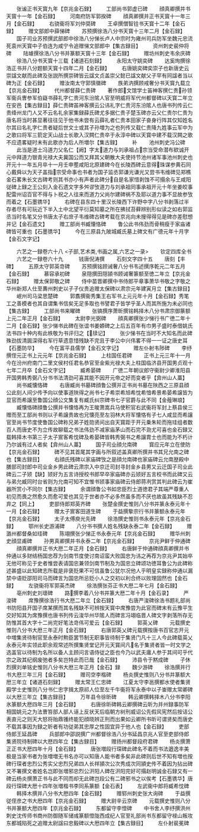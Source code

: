 <!-- { "loadSidebar": true } -->
　　张谧正书天寳九年【京兆金石録】
　　工部尚书郭虚已碑
　　顔真卿撰并书天寳十一年【金石録】
　　河南府防军郭揆碑
　　顔真卿撰并正书天寳十一年三月【金石録】
　　右骁衞将军刘仲奨碑
　　王卓撰僧智铨书天寳十二年【金石録】
　　赠文部郎中薛悌碑
　　苏预撰徐浩八分书天寳十三年二月【金石録】
　　国子司业苏预撰武部郎中徐浩八分悌长卢人中宗时为雍州司兵防军坐魏元忠流死袁州天寳中子伯连为咸宁令追赠悌文部郎中【集古録目】
　　资州刺史裴仲将碑
　　陆璩撰徐浩八分书并篆额天寳十三年【金石録】
　　赠坊州刺史韦余庆碑
　　徐浩八分书天寳十三载【诸道石刻録】
　　永阳太守姚奕碑
　　达奚珣撰徐浩正书并八分题额天寳十四年二月【金石録】
　　右唐姚奕碑奕崇子也新唐史云崇諡文献而此碑及张説所撰崇碑皆云諡文贞盖崇父懿已諡文献父子罕有同諡者当以碑为正【金石録】
　　赠汝南太守郭慎徽碑
　　族弟汭撰顾戒奢分书天寳九载立【京兆金石録】
　　代州都督薛仁贵碑
　　著作郎文馆学士苖神客撰仁贵孙领军衞兵曺参军伯嶷书薛礼字仁贵河东汾隂人官至明威将军代州都督碑以天寳二年立在安邑【集古録目】薛仁贵碑苖神客撰云公讳礼字仁贵河东汾隂人也唐书列传云仁贵绛州龙门人又不云名礼余家集録薛氏碑尤多据仁贵子楚玉碑亦云父仁贵尔仁贵为唐名将当时甚显著往往见于他书未尝有云薛礼者仁贵本田家子奋身行阵其仅知姓名尔其曰名礼字仁贵者疑后世文士或其子孙増为之也列传又载仁贵降九姓事云军中为之歌曰将军三箭定天山战士长歌入汉闗仁贵卒于永淳中碑以天寳中建不载汉闗之歌不应遗畧疑时未有此歌亦为后人所増尔【集古録】
　　补
　　池州刺史冯公碑
　　此当是道士冯道力父名仁【阙】字太道力与刘承祖占宗当受命潜布欵诚开元中拜道力银青光禄大夫冀国公而又拜其父朝散大夫使持节池州诸军事池州刺史也开元十一年五月卒十一月壬申塟咸阳北原建碑今在长陵西碑云意得珠谋参黄石同心戴舜以为天子盖指宗受命事也书者为国子监丞郭谦光谦光又尝书韦维碑见郑樵金石畧朱长文古碑考则其书亦小有声者此碑分自是名家惜剥蚀不可搨余与王咸阳従碑上録之王公刻入金石遗文字多舛谬攷道力与刘承祖同事承祖开元十年坐姜皎事配雷州诏百官不得与卜祝之人往来而道力父尚尔建碑祸不及耶以道力事不显故参攷而着之【石墨镌华】
　　右碑在县东四十里汉长陵西下许野中字八分书剥落过半存者尽有可玩近下半入土中北望平衍莫知墓之所在拂拭苔藓辨别形似读之如右郭监丞当时名笔又分书唐太子右庻子韦维碑古碑考载在京兆向未搜得得见是碑亦差慰想并记【金石遗文】
　　赠工部尚书臧懐恪碑
　　鲁公此书伟劲而骨稍瘦于家庙诸碑皆可重也【石墨镌华】
　　今在三原县九陂城臧氏墓上碑文有广德元年十月字【金石文字记】

　　六艺之一録卷六十八
<子部,艺术类,书画之属,六艺之一录>
　　钦定四库全书
　　六艺之一録卷六十九　　　钱唐倪涛撰
　　石刻文字四十五
　　唐刻【丰碑】
　　五原太守郭英竒碑
　　苏预撰铭顾诫奢八分书韦述撰序乾元二年五月【金石録】
　　慕容承初碑
　　泉隠撰田隠頴书顾诫奢篆额至徳二年立【京兆金石録】
　　赠太保郭敬之碑
　　侍中苗晋卿撰中书侍郎平章事萧华书敬之字敬之华州新郑人仕至夀州刺史以子子仪贵追赠太保碑以肃宗元年建寅月立【集古録目】
　　岷州司马梁思楚碑
　　郭翥撰衞秀集王右军书上元元年十月【金石録】秀笔工之善模者也其自谓集书信矣无足多取也书譬君子皆学乎圣人而其所施为未必同也【集古録】
　　工部尚书来曜碑
　　张镐撰序萧昕撰铭韩择木八分书肃宗御篆额上元二年正月【金石録】
　　太尉李光弼碑
　　顔真卿撰张少悌行书广徳二年十二月【金石録】张少悌书此碑在张谊书姜嫄碑之上后五百年有巾男子盛时泰借姚氏法书四十种内有此帙敬为书评归之【牍记】
　　张少悌书在当时不大知名而此碑殊劲拔清圎深得右军行草遗意惜残缺不完且于李公中兴伟畧不得一一证之唐史耳【石墨防华】
　　今在富平县儒学【金石文字记】
　　赠左仆射韦陟碑
　　李纾撰侄元正书上元元年【京兆金石録】
　　上柱国任君碑
　　正书上元三年十一月今在汾州府南门二里文侯村任君名恭官至金紫光禄大夫上柱国临济县开国男贞观十七年二月卒【金石文字记】
　　臧希晏碑
　　广徳二年朝议郎守衞尉少卿淮阳县开国男韩秀弼八分书书法清劲可喜其能不因开元帝之好而变者乎【弇州山人藁】
　　尚书臧懐恪碑
　　右唐臧尚书墓碑顔鲁公撰并正书尚书墓在陜西之三原县顔公此刻人间少传予向以使事道陜得之尚书七子希崇希旭希忱希愔希景希晏希譲皆为显官而希譲至鲁国公顔公文集复有臧氏纠宗碑书七子官爵与此不同【金薤琳琅】
　　臧懐恪碑顔鲁公撰并书懐恪再为王晙萧嵩兵马使积官右武衞将军封上蔡县侯三赠而至工部尚书则以子希譲贵故也兄懐亮至左羽林大将军懐恪有子七人咸显而希譲官至尚书节度使鲁国公碑称兄弟子姓勋贤间出自天寳距于开元乗朱轮而拖珪组者数百人而唐史不为立传故聊载之书法伟劲不减家庙茅山而石完不泐尤可喜也金石録又载韩择木书第三子太子賔客希忱碑及希晏碑皆韩秀弼书之希譲胄士也而能为不朽计乃尔诚有过人者矣【弇州山人藁】
　　国子司业顔允南碑
　　寳应元年立在使防【京兆金石録】
　　碑不见其首尾其字画与所叙述盖真卿所撰并书其兄允南之碑也【集古録目】
　　右顔氏残碑以家庙碑攷之是顔允南碑也家庙碑云允南歴殿中膳部司封郎中司业金乡男此碑云肃宗入中京迁司封寻封金乡县男又云迁国子司业此碑云二子颎【缺】颎好为五言诗授校书郎早卒家庙碑亦云颎好五言校书而此碑又云与弟允臧同时台省则为允南可知不宜惟书颎事家庙碑云侍郎蒋冽赏其判此碑云为崔器所赏小不同尔【集古録】
　　余谓顔鲁公书如忠臣烈士道徳君子其端严尊重人初见而畏之然愈久而愈可爱也其见于世者亦不必多然虽多而不厌也故虽其残缺不忍弃之【同上】
　　吏部侍郎郑英齐碑
　　张楚金撰史惟则八分书并篆永泰元年十一月【金石録】
　　赠太子賔客田道生碑
　　于益撰摰宗行书并篆额永泰元年【京兆金石録】
　　太子太傅庾光先碑
　　徐浩撰史惟则书永泰元年【京兆金石録】
　　鄂州长史游浦碑
　　八分书书撰人姓名残缺永泰二年【金石録】
　　赠潞州都督桑如珪碑
　　陈翊撰张少悌正书永泰元年【京兆金石録】
　　赠华州刺史顔显甫碑
　　孙男真卿撰并书永泰二年【京兆金石録】
　　京兆尹鲜于仲通碑
　　顔真卿撰并正书大厯二年正月【金石録】
　　右唐鲜于仲通碑顔真卿撰并书仲通以多财结杨国忠荐为剑南节度使讨南诏蛮大败国忠为讳之再荐为京兆尹其始卒无他可称见于史者惟尝表请国忠兼领剑南节制及为国忠立碑颂功徳耳鲁公为此碑称述甚盛以此知碑志所载是非褒贬果不可信虽鲁公犹尔况他人乎明皇实録称仲通以漏禁中语贬邵阳司马而碑言为国忠所忌贬小人之交初以利合终以败理固然也【金石録】
　　左骁衞将军郭英杰碑
　　徐浩撰张芬正书大厯二年七月【金石録】
　　亳州刺史刘瓌碑
　　路撰李着八分书并篆大厯二年十月【金石录】
　　严浚碑
　　席豫撰徐浩行书大厯二年立【金石録】
　　右唐严浚碑徐浩书题礼部尚书防阳县开国子席某撰而其名残缺不可辨按天寳中席豫尝为此官而碑末有云豫平生交好知其为席豫撰也唐书列传云浚华州华隂人而碑言冯翊临晋人碑文字剥落所存无防惟其首大字十二尚完好笔法竒伟可爱云【金石録】
　　郭英乂碑
　　元载撰史惟则八分书大厯三年正月【金石録】
　　右唐郭英乂碑元载撰按唐书百官志开元中増集贤待制官至永泰时勲臣罢节制无职事皆待制于集贤门凡十三人今此碑载英乂永泰元年实领此职余观常述所撰集贤堂记开元天寳间凡名于集贤者皆一时文学之选盖官以待制为名所以备人主顾问言语侍従之臣也今乃以武夫庸人参于其间可乎代宗之政其纪纲废弛者多矣岂特此而已哉【金石録】
　　沛县令于黙成碑
　　子休烈撰刘单铭史惟则八分书大厯三年正月【金石】録
　　魏少游碑
　　徐浩撰并行书大厯三年三月【金石録】
　　赠司空李楷碑
　　杨炎撰史惟则八分书并篆额大厯三年立【诸道石刻録】
　　赠太常王仁忠碑
　　江夏太守李邕撰都水使者集贤殿学士史惟则八分书仁忠字揖太原祁人位至左千牛衞将军永泰中以子崟赠太常卿碑以大厯三年立【集古録目】
　　万年县令徐昕碑
　　韩云卿撰韩择木八分书李阳氷篆额大厯四年三月【金石録】
　　右唐徐昕碑韩云卿撰碑云昕为并州録事防军相国姚元之为法曺笞部人部人诬上反状天后临朝方树刑威诏公先假风宪然后按诘公表直元之则天大怒将贻鼎镬终能犯顔晓辨正刑而出果如云卿所书昕可谓贤矣而唐史不载其事因为録之昕者有功従弟其忠厚之性固宜异于他人也【金石録】
　　吏部侍郎王延昌碑
　　兵部郎中邵説撰广州都督徐浩八分书延昌京兆人官至吏部侍郎集贤院待制碑以大厯四年立【集古録目】
　　赠扬州都督段府君碑
　　杨炎撰萧正正书大厯四年十月【金石録】
　　唐张増段行琛碑此碑名不着而书法遒逸丰美极是当家书者为张増増无书名亦可以知唐人能书者多矣非此碑则后世不知有増也按碑行琛者忠烈公秀实父忠烈兄弟四人长祥頴次公次秀成次同頴史传不着因为拈出碑又不署撰文者姓名岂即张増邪忠烈公汧阳人碑在汧阳完好可搨赵明诚金石録又有一碑云杨炎撰萧正书与此不同而却无此碑岂段公有二碑邪书之以俟考【石墨镌华】唐段行琛碑大厯十四年张増楷书李同系篆额【金石表】
　　左武衞中郎将臧希忱碑
　　韩择木撰并八分书大厯四年【金石録】
　　赠郓州刺史张大询碑
　　于益撰従侄彦之书大厯四年【京兆金石録】
　　赠大尉辛云京碑
　　元载撰史惟则八分书并篆额大厯四年【京兆金石録】
　　东都留守李憕碑
　　中书舍人李纾撰洪州刺史沈传师书商州防御随军储彧篆额憕陇西成纪人官至礼部尚书东都留守禄山叛攻东都城陷死之追赠太尉諡曰忠毅碑以大厯四年立【集古録目】
　　左仆射裴冕碑
